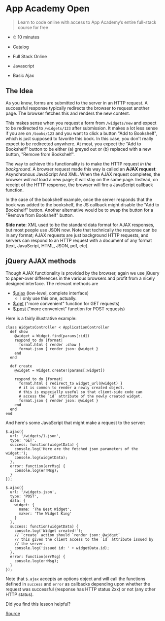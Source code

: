 # App Academy Open

> Learn to code online with access to App Academy’s entire full-stack course for free

*   ⏱ 10 minutes
    

*   Catalog
*   Full Stack Online
*   Javascript
*   Basic Ajax

The Idea
--------

As you know, forms are submitted to the server in an HTTP request. A successful response typically redirects the browser to request another page. The browser fetches this and renders the new content.

This makes sense when you request a form from `/widgets/new` and expect to be redirected to `/widgets/123` after submission. It makes a lot less sense if you are on `/books/123` and you want to click a button "Add to Bookshelf", which is just supposed to favorite this book. In this case, you don't really expect to be redirected anywhere. At most, you expect the "Add to Bookshelf" button to be either (a) greyed out or (b) replaced with a new button, "Remove from Bookshelf".

The way to achieve this functionality is to make the HTTP request _in the background_. A browser request made this way is called an **AJAX request**: Asynchronous JavaScript And XML. When the AJAX request completes, the browser _will not_ load a new page; it will stay on the same page. Instead, on receipt of the HTTP response, the browser will fire a JavaScript callback function.

In the case of the bookshelf example, once the server responds that the book was added to the bookshelf, the JS callback might disable the "Add to Bookshelf" button. Another alternative would be to swap the button for a "Remove from Bookshelf" button.

**Side note**: XML used to be the standard data format for AJAX responses, but most people use JSON now. Note that technically the response can be in any format; AJAX requests are just background HTTP requests, and servers can respond to an HTTP request with a document of any format (text, JavaScript, HTML, JSON, pdf, etc).

jQuery AJAX methods
-------------------

Though AJAX functionality is provided by the browser, again we use jQuery to paper-over differences in the various browsers and profit from a nicely designed interface. The relevant methods are

*   [$.ajax](http://api.jquery.com/jQuery.ajax/) (low-level, complete interface)
    *   I only use this one, actually.
*   [$.get](http://api.jquery.com/jQuery.get/) ("more convenient" function for GET requests)
*   [$.post](http://api.jquery.com/jQuery.post/) ("more convenient" function for POST requests)

Here is a fairly illustrative example:

    class WidgetsController < ApplicationController
      def show
        @widget = Widget.find(params[:id])
        respond_to do |format|
          format.html { render :show }
          format.json { render json: @widget }
        end
      end
    
      def create
        @widget = Widget.create!(params[:widget])
    
        respond_to do |format|
          format.html { redirect_to widget_url(@widget) }
          # it is common to render a newly created object.
          # this is especially useful so that client-side code can
          # access the `id` attribute of the newly created widget.
          format.json { render json: @widget }
        end
      end
    end

And here's some JavaScript that might make a request to the server:

    $.ajax({
      url: '/widgets/1.json',
      type: 'GET',
      success: function(widgetData) {
        console.log('Here are the fetched json parameters of the widget:');
        console.log(widgetData);
      },
      error: function(errMsg) {
        console.log(errMsg);
      }
    });
    
    $.ajax({
      url: '/widgets.json',
      type: 'POST',
      data: {
        widget: {
          name: 'The Best Widget',
          maker: 'The Widget King'
        }
      },
      success: function(widgetData) {
        console.log('Widget created!');
        // `create` action should `render json: @widget`
        // this gives the client access to the `id` attribute issued by
        // the server.
        console.log('issued id: ' + widgetData.id);
      },
      error: function(errMsg) {
        console.log(errMsg);
      }
    });

Note that `$.ajax` accepts an options object and will call the functions defined in `success` and `error` as callbacks depending upon whether the request was successful (response has HTTP status 2xx) or not (any other HTTP status).

Did you find this lesson helpful?


[Source](https://open.appacademy.io/learn/full-stack-online/javascript/basic-ajax)